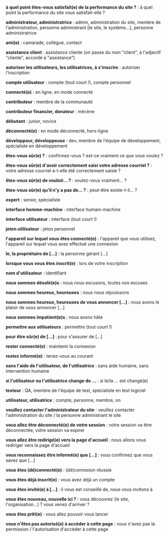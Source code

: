 **à quel point êtes-vous satisfait(e) de la performance du site ?** : à quel point la performance du site vous satisfait-elle ?

**administrateur, administratrice** : admin, administration du site, membre de l'administration, personne administrant \[le site, le système...\], personne administratrice

**ami(e)** : camarade, collègue, contact

**assistance client** : assistance cliente (on passe du nom "client", à l'adjectif "cliente", accordé à "assistance")

**autoriser les utilisateurs, les utilisatrices, à s'inscrire** : autoriser l'inscription

**compte utilisateur** : compte (tout court !), compte personnel

**connecté(e)** : en ligne, en mode connecté

**contributeur** : membre de la communauté

**contributeur financier, donateur** : mécène

**débutant** : junior, novice

**déconnecté(e)** : en mode déconnecté, hors-ligne

**développeur, développeuse** : dev, membre de l'équipe de développement, spécialiste en développement

**êtes-vous sûr(e) ?** : confirmez-vous ? est-ce vraiment ce que vous voulez ?

**êtes-vous sûr(e) d'avoir correctement saisi votre adresse courriel ?** : votre adresse courriel a-t-elle été correctement saisie ?

**êtes-vous sûr(e) de vouloir... ?** : voulez-vous vraiment... ?

**êtes-vous sûr(e) qu'il n'y a pas de... ?** : peut-être existe-t-il... ?

**expert** : senior, spécialiste

**interface homme-machine** : interface humain-machine

**interface utilisateur** : interface (tout court !)

**jeton utilisateur** : jeton personnel

**l'appareil sur lequel vous êtes connecté(e)** : l'appareil que vous utilisez, l'appareil sur lequel vous avez effectué une connexion

**le, la propriétaire de \[...\]** : la personne gérant \[...\]

**lorsque vous vous êtes inscrit(e)** : lors de votre inscription

**nom d'utilisateur** : identifiant

**nous sommes désolé(e)s** : nous nous excusons, toutes nos excuses

**nous sommes heureux, heureuses** : nous nous réjouissons

**nous sommes heureux, heureuses de vous annoncer \[...\]** : nous avons le plaisir de vous annoncer \[...\]

**nous sommes impatient(e)s** : nous avons hâte

**permettre aux utilisateurs** : permettre (tout court !)

**pour être sûr(e) de \[...\]** : pour s'assurer de \[...\]

**rester connecté(e)** : maintenir la connexion

**restez informé(e)** : tenez-vous au courant

**sans l'aide de l'utilisateur, de l'utilisatrice** : sans aide humaine, sans intervention humaine

**si l'utilisateur ou l'utilisatrice change de ...** : si le/la ... est changé(e)

**testeur** : QA, membre de l'équipe de test, spécialiste en test logiciel

**utilisateur, utilisatrice** : compte, personne, membre, on

**veuillez contacter l'administrateur du site** : veuillez contacter l'administration du site / la personne administrant le site

**vous allez être déconnecté(e) de votre session** : votre session va être déconnectée, votre session va expirer

**vous allez être redirigé(e) vers la page d'accueil** : nous allons vous rediriger vers la page d'accueil

**vous reconnaissez être informé(e) que \[...\]** : vous confirmez que vous savez que \[...\]

**vous êtes (dé)connecté(e)** : (dé)connexion réussie

**vous êtes déjà inscrit(e)** : vous avez déjà un compte

**vous êtes invité(e) à \[...\]** : il vous est conseillé de, nous vous invitons à

**vous êtes nouveau, nouvelle ici ?** : vous découvrez (le site, l'organisation...) ? vous venez d'arriver ?

**vous êtes prêt(e)** : vous allez pouvoir vous lancer

**vous n'êtes pas autorisé(e) à accéder à cette page** : vous n'avez pas la permission / l'autorisation d'accéder à cette page
